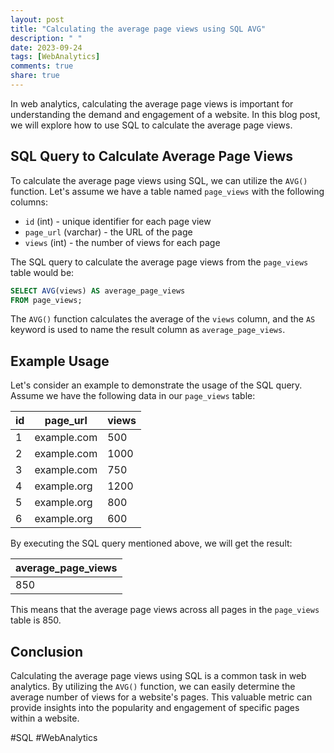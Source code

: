 ```yaml
---
layout: post
title: "Calculating the average page views using SQL AVG"
description: " "
date: 2023-09-24
tags: [WebAnalytics]
comments: true
share: true
---
```

In web analytics, calculating the average page views is important for understanding the demand and engagement of a website. In this blog post, we will explore how to use SQL to calculate the average page views.

## SQL Query to Calculate Average Page Views
To calculate the average page views using SQL, we can utilize the `AVG()` function. Let's assume we have a table named `page_views` with the following columns:
- `id` (int) - unique identifier for each page view
- `page_url` (varchar) - the URL of the page
- `views` (int) - the number of views for each page

The SQL query to calculate the average page views from the `page_views` table would be:

```sql
SELECT AVG(views) AS average_page_views
FROM page_views;
```

The `AVG()` function calculates the average of the `views` column, and the `AS` keyword is used to name the result column as `average_page_views`.

## Example Usage
Let's consider an example to demonstrate the usage of the SQL query. Assume we have the following data in our `page_views` table:

| id | page_url       | views |
|----|----------------|-------|
| 1  | example.com    | 500   |
| 2  | example.com    | 1000  |
| 3  | example.com    | 750   |
| 4  | example.org    | 1200  |
| 5  | example.org    | 800   |
| 6  | example.org    | 600   |

By executing the SQL query mentioned above, we will get the result:

| average_page_views |
|-------------------|
| 850               |

This means that the average page views across all pages in the `page_views` table is 850.

## Conclusion
Calculating the average page views using SQL is a common task in web analytics. By utilizing the `AVG()` function, we can easily determine the average number of views for a website's pages. This valuable metric can provide insights into the popularity and engagement of specific pages within a website.

#SQL #WebAnalytics